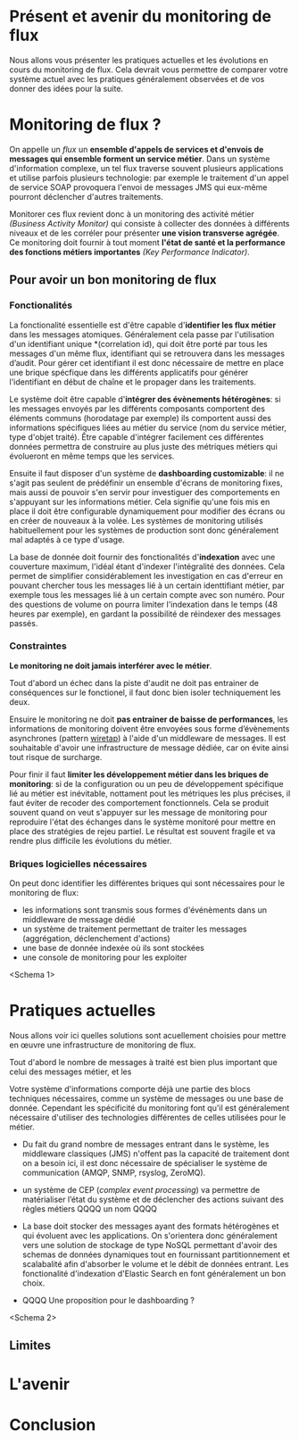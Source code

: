 # Présent et avenir du monitoring de flux 

Nous allons vous présenter les pratiques actuelles et les évolutions en cours du monitoring de flux.
Cela devrait vous permettre de comparer votre système actuel avec les pratiques généralement observées et de vos donner des idées pour la suite.

# Monitoring de flux ?

On appelle un *flux* un **ensemble d'appels de services et d'envois de messages qui ensemble forment un service métier**. Dans un système d'information complexe, un tel flux traverse souvent plusieurs applications et utilise parfois plusieurs technologie: par exemple le traitement d'un appel de service SOAP provoquera l'envoi de messages JMS qui eux-même pourront déclencher d'autres traitements.

Monitorer ces flux revient donc à un monitoring des activité métier *(Business Activity Monitor)* qui consiste à collecter des données à différents niveaux et de les corréler pour présenter **une vision transverse agrégée**. Ce monitoring doit fournir à tout moment **l'état de santé et la performance des fonctions métiers importantes** *(Key Performance Indicator)*.

## Pour avoir un bon monitoring de flux

### Fonctionalités

La fonctionalité essentielle est d'être capable d'**identifier les flux métier** dans les messages atomiques. Généralement cela passe par l'utilisation d'un identifiant unique *(correlation id), qui doit être porté par tous les messages d'un même flux, identifiant qui se retrouvera dans les messages d’audit. Pour gérer cet identifiant il est donc nécessaire de mettre en place une brique spécfique dans les différents applicatifs pour générer l'identifiant en début de chaîne et le propager dans les traitements.

Le système doit être capable d'**intégrer des évènements hétérogènes**: si les messages envoyés par les différents composants comportent des éléments communs (horodatage par exemple) ils comportent aussi des informations spécifiques liées au métier du service (nom du service métier, type d'objet traité). Être capable d'intégrer facilement ces différentes données permettra de construire au plus juste des métriques métiers qui évolueront en même temps que les services.

Ensuite il faut disposer d'un système de **dashboarding customizable**: il ne s'agit pas seulent de prédéfinir un ensemble d'écrans de monitoring fixes, mais aussi de pouvoir s'en servir pour investiguer des comportements en s'appuyant sur les informations métier. Cela signifie qu'une fois mis en place il doit être configurable dynamiquement pour modifier des écrans ou en créer de nouveaux à la volée. Les systèmes de monitoring utilisés habituellement pour les systèmes de production sont donc généralement mal adaptés à ce type d'usage.

La base de donnée doit fournir des fonctionalités d'**indexation** avec une couverture maximum, l'idéal étant d'indexer l'intégralité des données. Cela permet de simplifier considérablement les investigation en cas d'erreur en pouvant chercher tous les messages lié à un certain identtifiant métier, par exemple tous les messages lié à un certain compte avec son numéro. Pour des questions de volume on pourra limiter l'indexation dans le temps (48 heures par exemple), en gardant la possibilité de réindexer des messages passés.

### Constraintes

**Le monitoring ne doit jamais interférer avec le métier**.

Tout d'abord un échec dans la piste d'audit ne doit pas entrainer de conséquences sur le fonctionel, il faut donc bien isoler techniquement les deux.

Ensuire le monitoring ne doit **pas entrainer de baisse de performances**, les informations de monitoring doivent être envoyées sous forme d’évènements asynchrones (pattern [wiretap](http://www.enterpriseintegrationpatterns.com/WireTap.html)) à l'aide d'un middleware de messages. Il est souhaitable d'avoir une infrastructure de message dédiée, car on évite ainsi tout risque de surcharge.

Pour finir il faut **limiter les développement métier dans les briques de monitoring**: si de la configuration ou un peu de développement spécifique lié au métier est inévitable, nottament pout les métriques les plus précises, il faut éviter de recoder des comportement fonctionnels. Cela se produit souvent quand on veut s'appuyer sur les message de monitoring pour reproduire l'état des échanges dans le système monitoré pour mettre en place des stratégies de rejeu partiel. Le résultat est souvent fragile et va rendre plus difficile les évolutions du métier.

### Briques logicielles nécessaires

On peut donc identifier les différentes briques qui sont nécessaires pour le monitoring de flux:
- les informations sont transmis sous formes d'événèments dans un middleware de message dédié
- un système de traitement permettant de traiter les messages (aggrégation, déclenchement d'actions)
- une base de donnée indexée où ils sont stockées
- une console de monitoring pour les exploiter

<Schema 1>

# Pratiques actuelles

Nous allons voir ici quelles solutions sont acuellement choisies pour mettre en œuvre une infrastructure de monitoring de flux.

Tout d'abord le nombre de messages à traité est bien plus important que celui des messages métier, et les 

Votre système d'informations comporte déjà une partie des blocs techniques nécessaires, comme un système de messages ou une base de donnée. Cependant les spécificité du monitoring font qu'il est généralement nécessaire d'utiliser des technologies différentes de celles utilisées pour le métier.

- Du fait du grand nombre de messages entrant dans le système, les middleware classiques (JMS) n'offent pas la capacité de traitement dont on a besoin ici, il est donc nécessaire de spécialiser le système de communication (AMQP, SNMP, rsyslog, ZeroMQ).

- un système de CEP (*complex event processing*) va permettre de matérialiser l’état du système et de déclencher des actions suivant des règles métiers QQQQ un nom QQQQ

- La base doit stocker des messages ayant des formats hétérogènes et qui évoluent avec les applications. On s'orientera donc généralement vers une solution de stockage de type NoSQL permettant d'avoir des schemas de données dynamiques tout en fournissant partitionnement et scalabalité afin d'absorber le volume et le débit de données entrant. Les fonctionalité d'indexation d'Elastic Search en font généralement un bon choix.

- QQQQ Une proposition pour le dashboarding ?


<Schema 2>

## Limites

# L'avenir

# Conclusion

